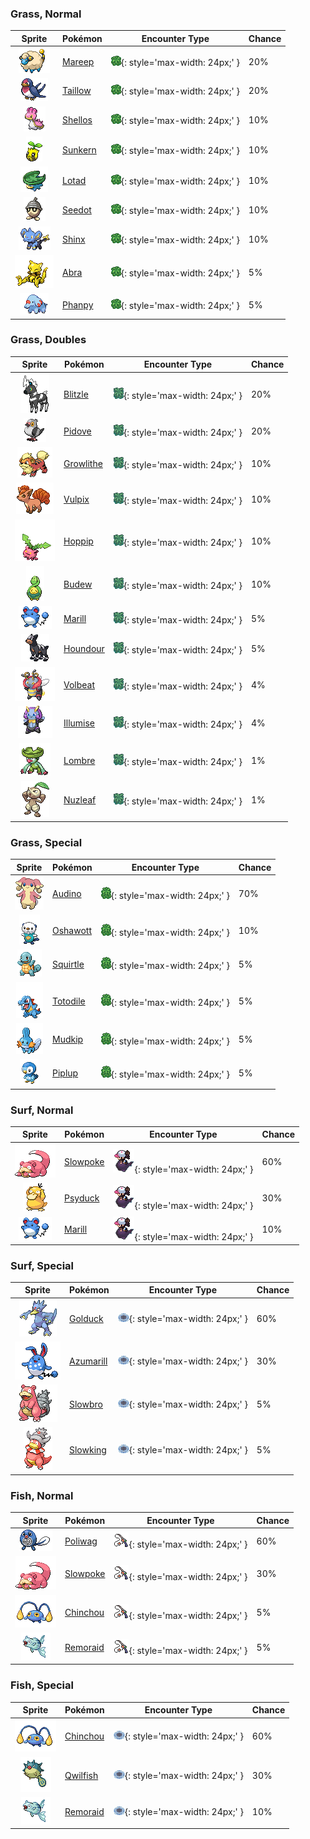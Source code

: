 

### Grass, Normal


| Sprite | Pokémon | Encounter Type | Chance |
| :---: | --- | :---: | --- |
| ![Mareep](https://raw.githubusercontent.com/PokeAPI/sprites/master/sprites/pokemon/versions/generation-v/black-white/animated/179.gif) | [Mareep](../pokemon/mareep.md/) | ![Grass, Normal](../assets/encounter_types/grass_normal.png){: style='max-width: 24px;' } | 20% |
| ![Taillow](https://raw.githubusercontent.com/PokeAPI/sprites/master/sprites/pokemon/versions/generation-v/black-white/animated/276.gif) | [Taillow](../pokemon/taillow.md/) | ![Grass, Normal](../assets/encounter_types/grass_normal.png){: style='max-width: 24px;' } | 20% |
| ![Shellos](https://raw.githubusercontent.com/PokeAPI/sprites/master/sprites/pokemon/versions/generation-v/black-white/animated/422.gif) | [Shellos](../pokemon/shellos.md/) | ![Grass, Normal](../assets/encounter_types/grass_normal.png){: style='max-width: 24px;' } | 10% |
| ![Sunkern](https://raw.githubusercontent.com/PokeAPI/sprites/master/sprites/pokemon/versions/generation-v/black-white/animated/191.gif) | [Sunkern](../pokemon/sunkern.md/) | ![Grass, Normal](../assets/encounter_types/grass_normal.png){: style='max-width: 24px;' } | 10% |
| ![Lotad](https://raw.githubusercontent.com/PokeAPI/sprites/master/sprites/pokemon/versions/generation-v/black-white/animated/270.gif) | [Lotad](../pokemon/lotad.md/) | ![Grass, Normal](../assets/encounter_types/grass_normal.png){: style='max-width: 24px;' } | 10% |
| ![Seedot](https://raw.githubusercontent.com/PokeAPI/sprites/master/sprites/pokemon/versions/generation-v/black-white/animated/273.gif) | [Seedot](../pokemon/seedot.md/) | ![Grass, Normal](../assets/encounter_types/grass_normal.png){: style='max-width: 24px;' } | 10% |
| ![Shinx](https://raw.githubusercontent.com/PokeAPI/sprites/master/sprites/pokemon/versions/generation-v/black-white/animated/403.gif) | [Shinx](../pokemon/shinx.md/) | ![Grass, Normal](../assets/encounter_types/grass_normal.png){: style='max-width: 24px;' } | 10% |
| ![Abra](https://raw.githubusercontent.com/PokeAPI/sprites/master/sprites/pokemon/versions/generation-v/black-white/animated/63.gif) | [Abra](../pokemon/abra.md/) | ![Grass, Normal](../assets/encounter_types/grass_normal.png){: style='max-width: 24px;' } | 5% |
| ![Phanpy](https://raw.githubusercontent.com/PokeAPI/sprites/master/sprites/pokemon/versions/generation-v/black-white/animated/231.gif) | [Phanpy](../pokemon/phanpy.md/) | ![Grass, Normal](../assets/encounter_types/grass_normal.png){: style='max-width: 24px;' } | 5%

### Grass, Doubles


| Sprite | Pokémon | Encounter Type | Chance |
| :---: | --- | :---: | --- |
| ![Blitzle](https://raw.githubusercontent.com/PokeAPI/sprites/master/sprites/pokemon/versions/generation-v/black-white/animated/522.gif) | [Blitzle](../pokemon/blitzle.md/) | ![Grass, Doubles](../assets/encounter_types/grass_doubles.png){: style='max-width: 24px;' } | 20% |
| ![Pidove](https://raw.githubusercontent.com/PokeAPI/sprites/master/sprites/pokemon/versions/generation-v/black-white/animated/519.gif) | [Pidove](../pokemon/pidove.md/) | ![Grass, Doubles](../assets/encounter_types/grass_doubles.png){: style='max-width: 24px;' } | 20% |
| ![Growlithe](https://raw.githubusercontent.com/PokeAPI/sprites/master/sprites/pokemon/versions/generation-v/black-white/animated/58.gif) | [Growlithe](../pokemon/growlithe.md/) | ![Grass, Doubles](../assets/encounter_types/grass_doubles.png){: style='max-width: 24px;' } | 10% |
| ![Vulpix](https://raw.githubusercontent.com/PokeAPI/sprites/master/sprites/pokemon/versions/generation-v/black-white/animated/37.gif) | [Vulpix](../pokemon/vulpix.md/) | ![Grass, Doubles](../assets/encounter_types/grass_doubles.png){: style='max-width: 24px;' } | 10% |
| ![Hoppip](https://raw.githubusercontent.com/PokeAPI/sprites/master/sprites/pokemon/versions/generation-v/black-white/animated/187.gif) | [Hoppip](../pokemon/hoppip.md/) | ![Grass, Doubles](../assets/encounter_types/grass_doubles.png){: style='max-width: 24px;' } | 10% |
| ![Budew](https://raw.githubusercontent.com/PokeAPI/sprites/master/sprites/pokemon/versions/generation-v/black-white/animated/406.gif) | [Budew](../pokemon/budew.md/) | ![Grass, Doubles](../assets/encounter_types/grass_doubles.png){: style='max-width: 24px;' } | 10% |
| ![Marill](https://raw.githubusercontent.com/PokeAPI/sprites/master/sprites/pokemon/versions/generation-v/black-white/animated/183.gif) | [Marill](../pokemon/marill.md/) | ![Grass, Doubles](../assets/encounter_types/grass_doubles.png){: style='max-width: 24px;' } | 5% |
| ![Houndour](https://raw.githubusercontent.com/PokeAPI/sprites/master/sprites/pokemon/versions/generation-v/black-white/animated/228.gif) | [Houndour](../pokemon/houndour.md/) | ![Grass, Doubles](../assets/encounter_types/grass_doubles.png){: style='max-width: 24px;' } | 5% |
| ![Volbeat](https://raw.githubusercontent.com/PokeAPI/sprites/master/sprites/pokemon/versions/generation-v/black-white/animated/313.gif) | [Volbeat](../pokemon/volbeat.md/) | ![Grass, Doubles](../assets/encounter_types/grass_doubles.png){: style='max-width: 24px;' } | 4% |
| ![Illumise](https://raw.githubusercontent.com/PokeAPI/sprites/master/sprites/pokemon/versions/generation-v/black-white/animated/314.gif) | [Illumise](../pokemon/illumise.md/) | ![Grass, Doubles](../assets/encounter_types/grass_doubles.png){: style='max-width: 24px;' } | 4% |
| ![Lombre](https://raw.githubusercontent.com/PokeAPI/sprites/master/sprites/pokemon/versions/generation-v/black-white/animated/271.gif) | [Lombre](../pokemon/lombre.md/) | ![Grass, Doubles](../assets/encounter_types/grass_doubles.png){: style='max-width: 24px;' } | 1% |
| ![Nuzleaf](https://raw.githubusercontent.com/PokeAPI/sprites/master/sprites/pokemon/versions/generation-v/black-white/animated/274.gif) | [Nuzleaf](../pokemon/nuzleaf.md/) | ![Grass, Doubles](../assets/encounter_types/grass_doubles.png){: style='max-width: 24px;' } | 1%

### Grass, Special


| Sprite | Pokémon | Encounter Type | Chance |
| :---: | --- | :---: | --- |
| ![Audino](https://raw.githubusercontent.com/PokeAPI/sprites/master/sprites/pokemon/versions/generation-v/black-white/animated/531.gif) | [Audino](../pokemon/audino.md/) | ![Grass, Special](../assets/encounter_types/grass_special.png){: style='max-width: 24px;' } | 70% |
| ![Oshawott](https://raw.githubusercontent.com/PokeAPI/sprites/master/sprites/pokemon/versions/generation-v/black-white/animated/501.gif) | [Oshawott](../pokemon/oshawott.md/) | ![Grass, Special](../assets/encounter_types/grass_special.png){: style='max-width: 24px;' } | 10% |
| ![Squirtle](https://raw.githubusercontent.com/PokeAPI/sprites/master/sprites/pokemon/versions/generation-v/black-white/animated/7.gif) | [Squirtle](../pokemon/squirtle.md/) | ![Grass, Special](../assets/encounter_types/grass_special.png){: style='max-width: 24px;' } | 5% |
| ![Totodile](https://raw.githubusercontent.com/PokeAPI/sprites/master/sprites/pokemon/versions/generation-v/black-white/animated/158.gif) | [Totodile](../pokemon/totodile.md/) | ![Grass, Special](../assets/encounter_types/grass_special.png){: style='max-width: 24px;' } | 5% |
| ![Mudkip](https://raw.githubusercontent.com/PokeAPI/sprites/master/sprites/pokemon/versions/generation-v/black-white/animated/258.gif) | [Mudkip](../pokemon/mudkip.md/) | ![Grass, Special](../assets/encounter_types/grass_special.png){: style='max-width: 24px;' } | 5% |
| ![Piplup](https://raw.githubusercontent.com/PokeAPI/sprites/master/sprites/pokemon/versions/generation-v/black-white/animated/393.gif) | [Piplup](../pokemon/piplup.md/) | ![Grass, Special](../assets/encounter_types/grass_special.png){: style='max-width: 24px;' } | 5%

### Surf, Normal


| Sprite | Pokémon | Encounter Type | Chance |
| :---: | --- | :---: | --- |
| ![Slowpoke](https://raw.githubusercontent.com/PokeAPI/sprites/master/sprites/pokemon/versions/generation-v/black-white/animated/79.gif) | [Slowpoke](../pokemon/slowpoke.md/) | ![Surf, Normal](../assets/encounter_types/surf_normal.png){: style='max-width: 24px;' } | 60% |
| ![Psyduck](https://raw.githubusercontent.com/PokeAPI/sprites/master/sprites/pokemon/versions/generation-v/black-white/animated/54.gif) | [Psyduck](../pokemon/psyduck.md/) | ![Surf, Normal](../assets/encounter_types/surf_normal.png){: style='max-width: 24px;' } | 30% |
| ![Marill](https://raw.githubusercontent.com/PokeAPI/sprites/master/sprites/pokemon/versions/generation-v/black-white/animated/183.gif) | [Marill](../pokemon/marill.md/) | ![Surf, Normal](../assets/encounter_types/surf_normal.png){: style='max-width: 24px;' } | 10%

### Surf, Special


| Sprite | Pokémon | Encounter Type | Chance |
| :---: | --- | :---: | --- |
| ![Golduck](https://raw.githubusercontent.com/PokeAPI/sprites/master/sprites/pokemon/versions/generation-v/black-white/animated/55.gif) | [Golduck](../pokemon/golduck.md/) | ![Surf, Special](../assets/encounter_types/surf_special.png){: style='max-width: 24px;' } | 60% |
| ![Azumarill](https://raw.githubusercontent.com/PokeAPI/sprites/master/sprites/pokemon/versions/generation-v/black-white/animated/184.gif) | [Azumarill](../pokemon/azumarill.md/) | ![Surf, Special](../assets/encounter_types/surf_special.png){: style='max-width: 24px;' } | 30% |
| ![Slowbro](https://raw.githubusercontent.com/PokeAPI/sprites/master/sprites/pokemon/versions/generation-v/black-white/animated/80.gif) | [Slowbro](../pokemon/slowbro.md/) | ![Surf, Special](../assets/encounter_types/surf_special.png){: style='max-width: 24px;' } | 5% |
| ![Slowking](https://raw.githubusercontent.com/PokeAPI/sprites/master/sprites/pokemon/versions/generation-v/black-white/animated/199.gif) | [Slowking](../pokemon/slowking.md/) | ![Surf, Special](../assets/encounter_types/surf_special.png){: style='max-width: 24px;' } | 5%

### Fish, Normal


| Sprite | Pokémon | Encounter Type | Chance |
| :---: | --- | :---: | --- |
| ![Poliwag](https://raw.githubusercontent.com/PokeAPI/sprites/master/sprites/pokemon/versions/generation-v/black-white/animated/60.gif) | [Poliwag](../pokemon/poliwag.md/) | ![Fish, Normal](../assets/encounter_types/fish_normal.png){: style='max-width: 24px;' } | 60% |
| ![Slowpoke](https://raw.githubusercontent.com/PokeAPI/sprites/master/sprites/pokemon/versions/generation-v/black-white/animated/79.gif) | [Slowpoke](../pokemon/slowpoke.md/) | ![Fish, Normal](../assets/encounter_types/fish_normal.png){: style='max-width: 24px;' } | 30% |
| ![Chinchou](https://raw.githubusercontent.com/PokeAPI/sprites/master/sprites/pokemon/versions/generation-v/black-white/animated/170.gif) | [Chinchou](../pokemon/chinchou.md/) | ![Fish, Normal](../assets/encounter_types/fish_normal.png){: style='max-width: 24px;' } | 5% |
| ![Remoraid](https://raw.githubusercontent.com/PokeAPI/sprites/master/sprites/pokemon/versions/generation-v/black-white/animated/223.gif) | [Remoraid](../pokemon/remoraid.md/) | ![Fish, Normal](../assets/encounter_types/fish_normal.png){: style='max-width: 24px;' } | 5%

### Fish, Special


| Sprite | Pokémon | Encounter Type | Chance |
| :---: | --- | :---: | --- |
| ![Chinchou](https://raw.githubusercontent.com/PokeAPI/sprites/master/sprites/pokemon/versions/generation-v/black-white/animated/170.gif) | [Chinchou](../pokemon/chinchou.md/) | ![Fish, Special](../assets/encounter_types/fish_special.png){: style='max-width: 24px;' } | 60% |
| ![Qwilfish](https://raw.githubusercontent.com/PokeAPI/sprites/master/sprites/pokemon/versions/generation-v/black-white/animated/211.gif) | [Qwilfish](../pokemon/qwilfish.md/) | ![Fish, Special](../assets/encounter_types/fish_special.png){: style='max-width: 24px;' } | 30% |
| ![Remoraid](https://raw.githubusercontent.com/PokeAPI/sprites/master/sprites/pokemon/versions/generation-v/black-white/animated/223.gif) | [Remoraid](../pokemon/remoraid.md/) | ![Fish, Special](../assets/encounter_types/fish_special.png){: style='max-width: 24px;' } | 10% |
